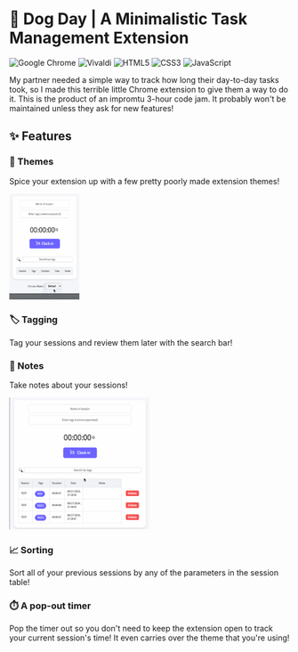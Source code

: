 # 🐶 Dog Day | A Minimalistic Task Management Extension
![Google Chrome](https://img.shields.io/badge/Google%20Chrome-4285F4?style=for-the-badge&logo=GoogleChrome&logoColor=white)
![Vivaldi](https://img.shields.io/badge/Vivaldi-EF3939?style=for-the-badge&logo=Vivaldi&logoColor=white)
![HTML5](https://img.shields.io/badge/html5-%23E34F26.svg?style=for-the-badge&logo=html5&logoColor=white)
![CSS3](https://img.shields.io/badge/css3-%231572B6.svg?style=for-the-badge&logo=css3&logoColor=white)
![JavaScript](https://img.shields.io/badge/javascript-%23323330.svg?style=for-the-badge&logo=javascript&logoColor=%23F7DF1E)

My partner needed a simple way to track how long their day-to-day tasks took, so I made this terrible little Chrome extension to give them a way to do it. This is the product of an impromtu 3-hour code jam. It probably won't be maintained unless they ask for new features!

## ✨ Features
### 🎨 Themes
Spice your extension up with a few pretty poorly made extension themes!

<img src="previews/dogdaypreview.gif" width="25%"/>

### 🏷️ Tagging
Tag your sessions and review them later with the search bar!

### 📝 Notes
Take notes about your sessions!

<img src="previews/dogdaypreview2.gif" width="50%"/>

### 📈 Sorting
Sort all of your previous sessions by any of the parameters in the session table!

### ⏱️ A pop-out timer
Pop the timer out so you don't need to keep the extension open to track your current session's time! It even carries over the theme that you're using!
